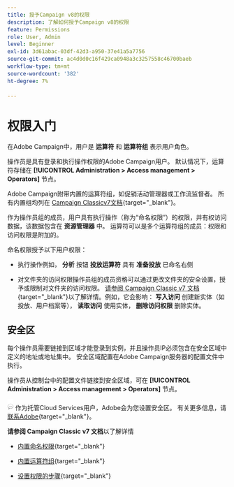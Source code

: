 ```yaml
---
title: 授予Campaign v8的权限
description: 了解如何授予Campaign v8的权限
feature: Permissions
role: User, Admin
level: Beginner
exl-id: 3d61abac-03df-42d3-a950-37e41a5a7756
source-git-commit: ac4d0d0c16f429ca0948a3c3257558c46700baeb
workflow-type: tm+mt
source-wordcount: '382'
ht-degree: 7%

---
```


# 权限入门

在Adobe Campaign中，用户是 **运算符** 和 **运算符组** 表示用户角色。

操作员是具有登录和执行操作权限的Adobe Campaign用户。 默认情况下，运算符存储在 **[!UICONTROL Administration > Access management > Operators]** 节点。

Adobe Campaign附带内置的运算符组，如促销活动管理器或工作流监督者。 所有内置组均列在 [Campaign Classicv7文档](https://experienceleague.adobe.com/docs/campaign-classic/using/getting-started/permissions/access-management-groups.html?lang=en#default-groups){target=&quot;_blank&quot;}。

作为操作员组的成员，用户具有执行操作（称为“命名权限”）的权限，并有权访问数据，该数据包含在 **资源管理器** 中。 运算符可以是多个运算符组的成员：权限和访问权限是附加的。

命名权限授予以下用户权限：

* 执行操作例如， **分析** 按钮 **投放运算符** 具有 **准备投放** 已命名右侧

* 对文件夹的访问权限操作员组的成员资格可以通过更改文件夹的安全设置，授予或限制对文件夹的访问权限。 [请参阅 Campaign Classic v7 文档](https://experienceleague.adobe.com/docs/campaign-classic/using/getting-started/permissions/access-management-folders.html?lang=en#permissions-on-a-folder){target=&quot;_blank&quot;}以了解详情。例如，它会影响： **写入访问** 创建新实体（如投放、用户档案等）， **读取访问** 使用实体， **删除访问权限** 删除实体。

## 安全区

每个操作员需要链接到区域才能登录到实例，并且操作员IP必须包含在安全区域中定义的地址或地址集中。 安全区域配置在Adobe Campaign服务器的配置文件中执行。

操作员从控制台中的配置文件链接到安全区域，可在 **[!UICONTROL Administration > Access management > Operators]** 节点。

![](../assets/do-not-localize/speech.png)  作为托管Cloud Services用户，Adobe会为您设置安全区。 有关更多信息，请 [联系Adobe](https://helpx.adobe.com/cn/enterprise/admin-guide.html/enterprise/using/support-for-experience-cloud.ug.html){target=&quot;_blank&quot;}。

**请参阅 Campaign Classic v7 文档**&#x200B;以了解详情

* [内置命名权限](https://experienceleague.adobe.com/docs/campaign-classic/using/getting-started/permissions/access-management-named-rights.html){target=&quot;_blank&quot;}

* [内置运算符组](https://experienceleague.adobe.com/docs/campaign-classic/using/getting-started/permissions/access-management-groups.html?lang=en#default-groups){target=&quot;_blank&quot;}

* [设置权限的步骤](https://experienceleague.adobe.com/docs/campaign-classic/using/getting-started/permissions/access-management.html){target=&quot;_blank&quot;}
